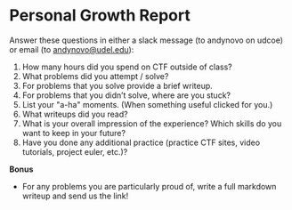 # Personal Growth Report

Answer these questions in either a slack message (to andynovo on udcoe) or email (to andynovo@udel.edu):
1. How many hours did you spend on CTF outside of class? 
2. What problems did you attempt / solve? 
3. For problems that you solve provide a brief writeup. 
4. For problems that you didn’t solve, where are you stuck? 
5. List your "a-ha" moments. (When something useful clicked for you.)
6. What writeups did you read?
7. What is your overall impression of the experience? Which skills do you want to keep in your future?
8. Have you done any additional practice (practice CTF sites, video tutorials, project euler, etc.)?

**Bonus**
* For any problems you are particularly proud of, write a full markdown writeup and send us the link!


